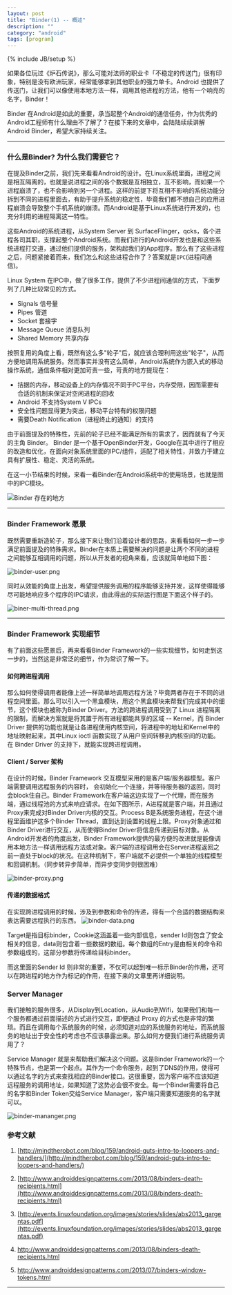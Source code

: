 ```yaml
---
layout: post
title: "Binder(1) -- 概述"
description: ""
category: "android"
tags: [program]
---
```

{% include JB/setup %}

如果各位玩过《炉石传说》，那么可能对法师的职业卡「不稳定的传送门」很有印象，特别是没有欧洲玩家，经常能够拿到其他职业的强力单卡。Android 也提供了传送门，让我们可以像使用本地方法一样，调用其他进程的方法，他有一个响亮的名字，Binder！

Binder 在Android是如此的重要，承当起整个Android的通信任务，作为优秀的Android工程师有什么理由不了解了？在接下来的文章中，会陆陆续续讲解Android Binder，希望大家持续关注。

<!--break-->

--------------

### 什么是Binder? 为什么我们需要它？

在提及Binder之前，我们先来看看Android的设计。在Linux系统里面，进程之间是相互隔离的，也就是说进程之间的各个数据是互相独立，互不影响，而如果一个进程崩溃了，也不会影响到另一个进程。这样的前提下将互相不影响的系统功能分拆到不同的进程里面去，有助于提升系统的稳定性，毕竟我们都不想自己的应用进程崩溃会导致整个手机系统的崩溃。而Android是基于Linux系统进行开发的，也充分利用的进程隔离这一特性。

这些Android的系统进程，从System Server 到 SurfaceFlinger，qcks，各个进程各司其职，支撑起整个Android系统。而我们进行的Android开发也是和这些系统进程打交道，通过他们提供的服务，架构起我们的App程序。那么有了这些进程之后，问题紧接着而来，我们怎么和这些进程合作了？答案就是`IPC`(进程间通信)。

Linux System 在IPC中，做了很多工作，提供了不少进程间通信的方式，下面罗列了几种比较常见的方式。

- Signals 信号量
- Pipes 管道
- Socket 套接字
- Message Queue 消息队列
- Shared Memory 共享内存

按照复用的角度上看，既然有这么多"轮子"后，就应该合理利用这些"轮子"，从而方便地调用系统服务。然而事实并没有这么简单，Android系统作为嵌入式的移动操作系统，通信条件相对更加苛责一些，苛责的地方提现在：

- 拮据的内存，移动设备上的内存情况不同于PC平台，内存受限，因而需要有合适的机制来保证对空闲进程的回收
- Android 不支持System V IPCs
- 安全性问题显得更为突出，移动平台特有的权限问题
- 需要Death Notification（进程终止的通知）的支持

由于前面提及的特殊性，先前的轮子已经不能满足所有的需求了，因而就有了今天的主角 Binder。
Binder 是一个基于OpenBinder开发，Google在其中进行了相应的改造和优化，在面向对象系统里面的IPC/组件，适配了相关特性，并致力于建立具有扩展性、稳定、灵活的系统。

在这一小节结束的时候，来看一看Binder在Android系统中的使用场景，也就是图中的IPC模块。

![Binder 存在的地方](http://i2.buimg.com/f6eaf162ea1a609f.png)

--------------

### Binder Framework 愿景

既然需要重新造轮子，那么接下来让我们沿着设计者的思路，来看看如何一步一步满足前面提及的特殊需求。Binder在本质上需要解决的问题是让两个不同的进程之间能够互相调用的问题，所以从开发者的视角来看，应该就简单地如下图：

![binder-user.png](https://ooo.0o0.ooo/2016/05/24/57451b2f09a3b.png)

同时从效能的角度上出发，希望提供服务调用的程序能够支持并发，这样使得能够尽可能地响应多个程序的IPC请求，由此得出的实际运行图是下面这个样子的。

![biner-multi-thread.png](https://ooo.0o0.ooo/2016/05/25/574552ae80a76.png)

--------------

### Binder Framework 实现细节

有了前面这些愿景后，再来看看Binder Framework的一些实现细节，如何走到这一步的，当然这是非常泛的细节，作为常识了解一下。

#### 如何跨进程调用

那么如何使得调用者能像上述一样简单地调用远程方法？毕竟两者存在于不同的进程空间里面。那么可以引入一个黑盒模块，用这个黑盒模块来帮我们完成其中的细节，这个模块也被称为Binder Driver。方法的跨进程调用受到了 Linux 进程隔离的限制，而解决方案就是将其置于所有进程都能共享的区域 -- Kernel，而 Binder Driver 提供的功能也就是让各进程使用内核空间，将进程中的地址和Kernel中的地址映射起来，其中Linux ioctl 函数实现了从用户空间转移到内核空间的功能。在 Binder Driver 的支持下，就能实现跨进程调用。

#### Client / Server 架构

在设计的时候，Binder Framework 交互模型采用的是客户端/服务器模型。客户端需要调用远程服务的内容时， 会初始化一个连接，并等待服务器的返回，同时会block住自己。Binder Framework在客户端这边实现了一个代理，而在服务端，通过线程池的方式来响应请求。在如下图所示，A进程就是客户端，并且通过Proxy来完成对Binder Driver内核的交互。Process B是系统服务进程，在这个进程里面维护这多个Binder Thread，直到达到设置的线程上限。Proxy对象通过和Binder Driver进行交互，从而使得Binder Driver将信息传递到目标对象。从Android开发者的角度出发，Binder Framework提供的最方便的改进就是能像调用本地方法一样调用远程方法或对象。客户端的进程调用会在Server进程返回之前一直处于block的状况。在这种机制下，客户端就不必提供一个单独的线程模型和回调机制。（同步转异步简单，而异步变同步则很困难）

![binder-proxy.png](https://ooo.0o0.ooo/2016/05/25/57455a8e43601.png)

#### 传递的数据格式

在实现跨进程调用的时候，涉及到参数和命令的传递，得有一个合适的数据结构来表达需要远程执行的东西。
![binder-data.png](https://ooo.0o0.ooo/2016/05/25/57455aee0c439.png)

Target是指目标binder，Cookie这涵盖着一些内部信息，sender Id则包含了安全相关的信息，data则包含着一些数据的数组。每个数组的Entry是由相关的命令和参数组成的，这部分参数将传递给目标binder。

而这里面的Sender Id 则非常的重要，不仅可以起到唯一标示Binder的作用，还可以在跨进程的地方作为标记的作用，在接下来的文章里再详细说明。

### Server Manager

我们接触的服务很多，从Display到Location，从Audio到Wifi，如果我们和每一个服务都通过前面描述的方式进行交互，即便通过 Proxy 的方式也是非常的繁琐。而且在调用每个系统服务的时候，必须知道对应的系统服务的地址，而系统服务的地址出于安全性的考虑也不应该暴露出来。那么如何方便我们进行系统服务调用了？

Service Manager 就是来帮助我们解决这个问题。这是Binder Framework的一个特殊节点，也是第一个起点。其作为一个命令服务，起到了DNS的作用，使得可以通过名字的方式来查找相应的Binder接口。这很重要，因为客户端不应该知道远程服务的调用地址，如果知道了这势必会很不安全。每一个Binder需要将自己的名字和Binder Token交给Service Manager，客户端只需要知道服务的名字就可以。

![binder-mananger.png](https://ooo.0o0.ooo/2016/05/25/57455d58d9b61.png)

### 参考文献

1. [http://mindtherobot.com/blog/159/android-guts-intro-to-loopers-and-handlers/](http://mindtherobot.com/blog/159/android-guts-intro-to-loopers-and-handlers/)
2. [http://www.androiddesignpatterns.com/2013/08/binders-death-recipients.html](http://www.androiddesignpatterns.com/2013/08/binders-death-recipients.html)
3. [http://events.linuxfoundation.org/images/stories/slides/abs2013_gargentas.pdf](http://events.linuxfoundation.org/images/stories/slides/abs2013_gargentas.pdf)

4. http://www.androiddesignpatterns.com/2013/08/binders-death-recipients.html
5. http://www.androiddesignpatterns.com/2013/07/binders-window-tokens.html


--------------